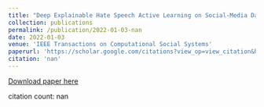 ```yaml
---
title: "Deep Explainable Hate Speech Active Learning on Social-Media Data"
collection: publications
permalink: /publication/2022-01-03-nan
date: 2022-01-03
venue: 'IEEE Transactions on Computational Social Systems'
paperurl: 'https://scholar.google.com/citations?view_op=view_citation&hl=en&user=CCckbEUAAAAJ&cstart=20&pagesize=80&citation_for_view=CCckbEUAAAAJ:4fGpz3EwCPoC'
citation: 'nan'
---
```

[Download paper here](https://scholar.google.com/citations?view_op=view_citation&hl=en&user=CCckbEUAAAAJ&cstart=20&pagesize=80&citation_for_view=CCckbEUAAAAJ:4fGpz3EwCPoC)

citation count: nan